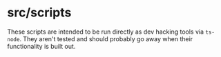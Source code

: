 # src/scripts

These scripts are intended to be run directly as dev hacking tools via `ts-node`. They aren't tested and should probably go away when their functionality is built out.
